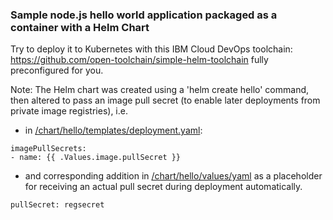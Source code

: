 ### Sample node.js hello world application packaged as a container with a Helm Chart

Try to deploy it to Kubernetes with this IBM Cloud DevOps toolchain: https://github.com/open-toolchain/simple-helm-toolchain fully preconfigured for you.



Note: The Helm chart was created using a 'helm create hello' command, then altered to pass an image pull secret (to enable later deployments from private image registries), i.e.  

- in [/chart/hello/templates/deployment.yaml](https://github.com/open-toolchain/hello-helm/blob/56ccf087e2d8fc18f7774f84f9400f02060736f2/chart/hello/templates/deployment.yaml#L18-L19):
```
imagePullSecrets:
- name: {{ .Values.image.pullSecret }}
```

- and corresponding addition in [/chart/hello/values/yaml](https://github.com/open-toolchain/hello-helm/blob/56ccf087e2d8fc18f7774f84f9400f02060736f2/chart/hello/values.yaml#L8) as a placeholder for receiving an actual pull secret during deployment automatically.
```
pullSecret: regsecret
```

